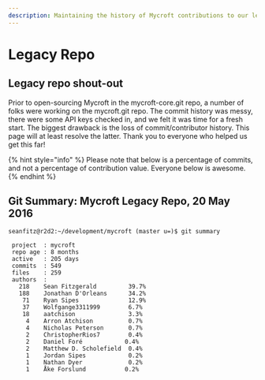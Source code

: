 ```yaml
---
description: Maintaining the history of Mycroft contributions to our legacy repo.
---
```


# Legacy Repo

## Legacy repo shout-out

Prior to open-sourcing Mycroft in the mycroft-core.git repo, a number of folks were working on the mycroft.git repo. The commit history was messy, there were some API keys checked in, and we felt it was time for a fresh start. The biggest drawback is the loss of commit/contributor history. This page will at least resolve the latter. Thank you to everyone who helped us get this far!

{% hint style="info" %}
Please note that below is a percentage of commits, and not a percentage of contribution value. Everyone below is awesome.
{% endhint %}

## Git Summary: Mycroft Legacy Repo, 20 May 2016

```text
seanfitz@r2d2:~/development/mycroft (master u=)$ git summary

 project  : mycroft
 repo age : 8 months
 active   : 205 days
 commits  : 549
 files    : 259
 authors  :
   218    Sean Fitzgerald         39.7%
   188    Jonathan D'Orleans      34.2%
    71    Ryan Sipes              12.9%
    37    Wolfgange3311999        6.7%
    18    aatchison               3.3%
     4    Arron Atchison          0.7%
     4    Nicholas Peterson       0.7%
     2    ChristopherRios7        0.4%
     2    Daniel Foré            0.4%
     2    Matthew D. Scholefield  0.4%
     1    Jordan Sipes            0.2%
     1    Nathan Dyer             0.2%
     1    Åke Forslund           0.2%
```

